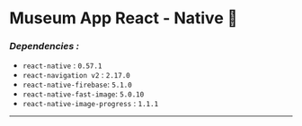 # Museum App React - Native :rainbow:

### _Dependencies :_

- `react-native` : `0.57.1`
- `react-navigation v2` : `2.17.0`
- `react-native-firebase`: `5.1.0`
- `react-native-fast-image`: `5.0.10`
- `react-native-image-progress` : `1.1.1`
***
